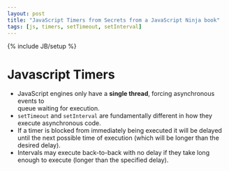 ```yaml
---
layout: post
title: "JavaScript Timers from Secrets from a JavaScript Ninja book"
tags: [js, timers, setTimeout, setInterval]
---
```

{% include JB/setup %}


# Javascript Timers

* JavaScript  engines  only  have  a  **single  thread**,  forcing  asynchronous  events  to  
queue  waiting  for execution.
* `setTimeout` and `setInterval` are fundamentally different in how they execute 
asynchronous code.
* If a timer is blocked from immediately being executed it will be delayed until the next 
possible time of execution (which will be longer than the desired delay).
* Intervals may execute back-to-back with no delay if they take long enough to 
execute (longer than the specified delay).

